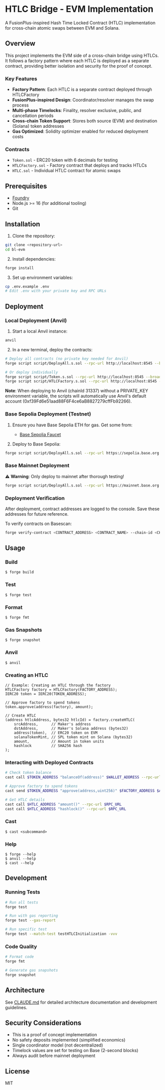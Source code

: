 # HTLC Bridge - EVM Implementation

A FusionPlus-inspired Hash Time Locked Contract (HTLC) implementation for cross-chain atomic swaps between EVM and Solana.

## Overview

This project implements the EVM side of a cross-chain bridge using HTLCs. It follows a factory pattern where each HTLC is deployed as a separate contract, providing better isolation and security for the proof of concept.

### Key Features

- **Factory Pattern**: Each HTLC is a separate contract deployed through HTLCFactory
- **FusionPlus-inspired Design**: Coordinator/resolver manages the swap process
- **Multi-phase Timelocks**: Finality, resolver exclusive, public, and cancellation periods
- **Cross-chain Token Support**: Stores both source (EVM) and destination (Solana) token addresses
- **Gas Optimized**: Solidity optimizer enabled for reduced deployment costs

### Contracts

- `Token.sol` - ERC20 token with 6 decimals for testing
- `HTLCFactory.sol` - Factory contract that deploys and tracks HTLCs
- `HTLC.sol` - Individual HTLC contract for atomic swaps

## Prerequisites

- [Foundry](https://book.getfoundry.sh/getting-started/installation)
- Node.js >= 16 (for additional tooling)
- Git

## Installation

1. Clone the repository:
```bash
git clone <repository-url>
cd bl-evm
```

2. Install dependencies:
```bash
forge install
```

3. Set up environment variables:
```bash
cp .env.example .env
# Edit .env with your private key and RPC URLs
```

## Deployment

### Local Deployment (Anvil)

1. Start a local Anvil instance:
```bash
anvil
```

2. In a new terminal, deploy the contracts:
```bash
# Deploy all contracts (no private key needed for Anvil)
forge script script/DeployAll.s.sol --rpc-url http://localhost:8545 --broadcast

# Or deploy individually
forge script script/Token.s.sol --rpc-url http://localhost:8545 --broadcast
forge script script/HTLCFactory.s.sol --rpc-url http://localhost:8545 --broadcast
```

**Note**: When deploying to Anvil (chainId 31337) without a PRIVATE_KEY environment variable, the scripts will automatically use Anvil's default account (0xf39Fd6e51aad88F6F4ce6aB8827279cffFb92266).

### Base Sepolia Deployment (Testnet)

1. Ensure you have Base Sepolia ETH for gas. Get some from:
   - [Base Sepolia Faucet](https://www.coinbase.com/faucets/base-ethereum-goerli-faucet)

2. Deploy to Base Sepolia:
```bash
forge script script/DeployAll.s.sol --rpc-url https://sepolia.base.org --broadcast --verify
```

### Base Mainnet Deployment

⚠️ **Warning**: Only deploy to mainnet after thorough testing!

```bash
forge script script/DeployAll.s.sol --rpc-url https://mainnet.base.org --broadcast --verify
```

### Deployment Verification

After deployment, contract addresses are logged to the console. Save these addresses for future reference.

To verify contracts on Basescan:
```bash
forge verify-contract <CONTRACT_ADDRESS> <CONTRACT_NAME> --chain-id <CHAIN_ID> --etherscan-api-key $BASESCAN_API_KEY
```

## Usage

### Build

```shell
$ forge build
```

### Test

```shell
$ forge test
```

### Format

```shell
$ forge fmt
```

### Gas Snapshots

```shell
$ forge snapshot
```

### Anvil

```shell
$ anvil
```

### Creating an HTLC

```solidity
// Example: Creating an HTLC through the factory
HTLCFactory factory = HTLCFactory(FACTORY_ADDRESS);
IERC20 token = IERC20(TOKEN_ADDRESS);

// Approve factory to spend tokens
token.approve(address(factory), amount);

// Create HTLC
(address htlcAddress, bytes32 htlcId) = factory.createHTLC(
    srcAddress,      // Maker's address
    dstAddress,      // Maker's Solana address (bytes32)
    address(token),  // ERC20 token on EVM
    solanaTokenMint, // SPL token mint on Solana (bytes32)
    amount,          // Amount in token units
    hashlock         // SHA256 hash
);
```

### Interacting with Deployed Contracts

```bash
# Check token balance
cast call $TOKEN_ADDRESS "balanceOf(address)" $WALLET_ADDRESS --rpc-url $RPC_URL

# Approve factory to spend tokens
cast send $TOKEN_ADDRESS "approve(address,uint256)" $FACTORY_ADDRESS $AMOUNT --rpc-url $RPC_URL --private-key $PRIVATE_KEY

# Get HTLC details
cast call $HTLC_ADDRESS "amount()" --rpc-url $RPC_URL
cast call $HTLC_ADDRESS "hashlock()" --rpc-url $RPC_URL
```

### Cast

```shell
$ cast <subcommand>
```

### Help

```shell
$ forge --help
$ anvil --help
$ cast --help
```

## Development

### Running Tests

```bash
# Run all tests
forge test

# Run with gas reporting
forge test --gas-report

# Run specific test
forge test --match-test testHTLCInitialization -vvv
```

### Code Quality

```bash
# Format code
forge fmt

# Generate gas snapshots
forge snapshot
```

## Architecture

See [CLAUDE.md](./CLAUDE.md) for detailed architecture documentation and development guidelines.

## Security Considerations

- This is a proof of concept implementation
- No safety deposits implemented (simplified economics)
- Single coordinator model (not decentralized)
- Timelock values are set for testing on Base (2-second blocks)
- Always audit before mainnet deployment

## License

MIT
